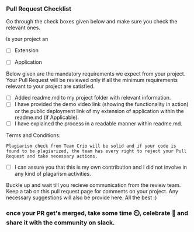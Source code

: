 ### Pull Request Checklist

Go through the check boxes given below and make sure you check the relevant ones.

Is your project an
<!-- to check put x inside [] eg. [x] Extension-->
- [ ] Extension 
- [ ] Application


Below given are the mandatory requirements we expect from your project. Your Pull Request will be reviewed only if all the minimum requirements relevant to your project are satisfied.

- [ ] Added readme.md to my project folder with relevant information.
- [ ]  I have provided the demo video link (showing the functionality in action) or the public deployment link of my extension of application within the readme.md (if Applicable).
- [ ] I have explained the process in a readable manner within readme.md.

Terms and Conditions: 

`Plagiarism check from Team Crio will be solid and if your code is found to be plagiarized, the team has every right to reject your Pull Request and take necessary actions.`
- [ ] I can assure you that this is my own contribution and I did not involve in any kind of plagarism activities.

Buckle up and wait till you recieve communication from the review team. Keep a tab on this pull request page for comments on your project. Any necessary suggestions will also be provide here. All the best :)

### once your PR get's merged, take some time ⏲️, celebrate 🥳 and share it with the community on slack. 
